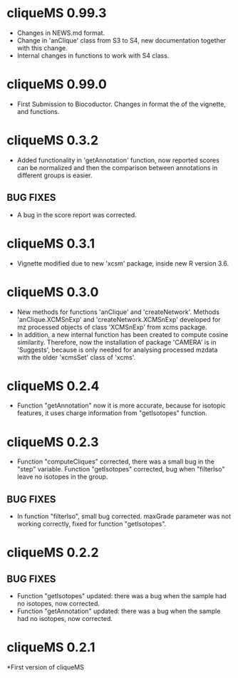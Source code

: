 # cliqueMS 0.99.3

* Changes in NEWS.md format.
* Change in 'anClique' class from S3 to S4,
new documentation together with this change.
* Internal changes in functions to work with S4 class.


# cliqueMS 0.99.0

* First Submission to Biocoductor. Changes in format the of
the vignette, and functions.


# cliqueMS 0.3.2

* Added functionality in 'getAnnotation' function,
now reported scores can be normalized and then
the comparison between annotations in different
groups is easier.

## BUG FIXES

* A bug in the score report was corrected.

# cliqueMS 0.3.1

* Vignette modified due to new 'xcsm'
package, inside new R version 3.6.

# cliqueMS 0.3.0

* New methods for functions 'anClique' and 'createNetwork'.
Methods 'anClique.XCMSnExp' and 'createNetwork.XCMSnExp'
developed for mz processed objects of class 'XCMSnExp'
from xcms package.
* In addition, a new internal function
has been created to compute cosine similarity. 
Therefore, now the installation of package 'CAMERA'
is in 'Suggests', because is only needed for
analysing processed mzdata with the older 'xcmsSet'
class of 'xcms'.

# cliqueMS 0.2.4

* Function "getAnnotation" now it is more
accurate, because for isotopic features,
it uses charge information from "getIsotopes"
function.

# cliqueMS 0.2.3

* Function "computeCliques" corrected, there was a
small bug in the "step" variable.
Function "getIsotopes" corrected, bug when
"filterIso" leave no isotopes in the group.

## BUG FIXES

* In function "filterIso", small bug corrected.
maxGrade parameter was not working correctly, fixed
for function "getIsotopes".

# cliqueMS 0.2.2

## BUG FIXES

* Function "getIsotopes" updated: there was a
bug when the sample had no isotopes, now corrected.
* Function "getAnnotation" updated: there was a
bug when the sample had no isotopes, now corrected.

# cliqueMS 0.2.1

*First version of cliqueMS